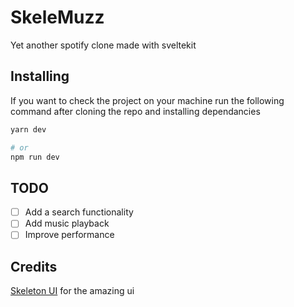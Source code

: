 # SkeleMuzz

Yet another spotify clone made with sveltekit

## Installing

If you want to check the project on your machine run the following command after
cloning the repo and installing dependancies

```bash
yarn dev

# or
npm run dev
```

## TODO

- [ ] Add a search functionality
- [ ] Add music playback
- [ ] Improve performance

## Credits

[Skeleton UI](https://github.com/skeletonlabs/skeleton) for the amazing ui

